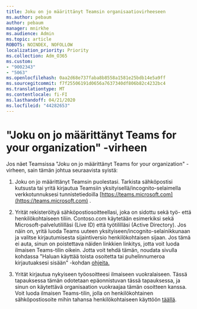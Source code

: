 ```yaml
---
title: Joku on jo määrittänyt Teamsin organisaatiovirheeseen
ms.author: pebaum
author: pebaum
manager: mnirkhe
ms.audience: Admin
ms.topic: article
ROBOTS: NOINDEX, NOFOLLOW
localization_priority: Priority
ms.collection: Adm_O365
ms.custom:
- "9002343"
- "5063"
ms.openlocfilehash: 0aa2d68e737faba8b8558a1581e25bdb14e5a9ff
ms.sourcegitcommit: f7f25506191d0656a7637340df806b82c4232bc4
ms.translationtype: MT
ms.contentlocale: fi-FI
ms.lasthandoff: 04/21/2020
ms.locfileid: "44282653"
---
```

# <a name="someone-has-already-set-up-teams-for-your-organization-error"></a>"Joku on jo määrittänyt Teams for your organization" -virheen

Jos näet Teamsissa "Joku on jo määrittänyt Teams for your organization" -virheen, sain tämän johtua seuraavista syistä:

1. Joku on jo määrittänyt Teamsin puolestasi. Tarkista sähköpostisi kutsusta tai yritä kirjautua Teamsiin yksityisellä/incognito-selaimella verkkotunnuksesi tunnistetiedoilla [https://teams.microsoft.com](https://teams.microsoft.com) .

2. Yrität rekisteröityä sähköpostiosoitteellasi, joka on sidottu sekä työ- että henkilökohtaiseen tiliin. Contoso.com käytetään esimerkiksi sekä Microsoft-palvelutililläsi (Live ID) että työtililläsi (Active Directory). Jos näin on, yritä luoda Teams uuteen yksityiseen/incognito-selainikkunaan ja valitse kirjautumisesta sijaintiversio henkilökohtaisen sijaan. Jos tämä ei auta, sinun on poistettava näiden linkkien linkitys, jotta voit luoda ilmaisen Teams-tilin oikein. Jotta voit tehdä tämän, noudata sivulla kohdassa "Haluan käyttää toista osoitetta tai puhelinnumeroa kirjautuaksesi sisään" -kohdan [ohjeita.](https://support.microsoft.com/help/12407)

3. Yrität kirjautua nykyiseen työosoitteesi ilmaiseen vuokralaiseen. Tässä tapauksessa tämän odotetaan epäonnistuvan tässä tapauksessa, ja sinun on käytettävä organisaation vuokraajaa tämän osoitteen kanssa. Voit luoda ilmaisen Teams-tilin, jolla on henkilökohtainen sähköpostiosoite mihin tahansa henkilökohtaiseen käyttöön [täällä](https://products.office.com/microsoft-teams/group-chat-software).
